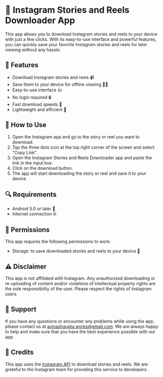 # 📲 Instagram Stories and Reels Downloader App

This app allows you to download Instagram stories and reels to your device with just a few clicks. With its easy-to-use interface and powerful features, you can quickly save your favorite Instagram stories and reels for later viewing without any hassle.

## 🚀 Features

-   Download Instagram stories and reels 📹
-   Save them to your device for offline viewing 📱💾
-   Easy-to-use interface 👍
-   No login required 🔒
-   Fast download speeds 🚀
-   Lightweight and efficient 💪

## 📝 How to Use

1. Open the Instagram app and go to the story or reel you want to download.
2. Tap the three dots icon at the top right corner of the screen and select "Copy Link".
3. Open the Instagram Stories and Reels Downloader app and paste the link in the input box.
4. Click on the download button.
5. The app will start downloading the story or reel and save it to your device.

## 🔍 Requirements

-   Android 5.0 or later 📱
-   Internet connection 🌐

## 🔑 Permissions

This app requires the following permissions to work:

-   Storage: to save downloaded stories and reels to your device 💾

## ⚠️ Disclaimer

This app is not affiliated with Instagram. Any unauthorized downloading or re-uploading of content and/or violations of Intellectual property rights are the sole responsibility of the user. Please respect the rights of Instagram users.

## 🤝 Support

If you have any questions or encounter any problems while using the app, please contact us at [avinashgupta.works@gmail.com](mailto:avinashgupta.works@gmail.com). We are always happy to help and make sure that you have the best experience possible with our app.

## 🙏 Credits

This app uses the [Instagram API](https://rapidapi.com/maatootz/api/instagram-downloader-download-instagram-videos-stories/) to download stories and reels. We are grateful to the Instagram team for providing this service to developers.

